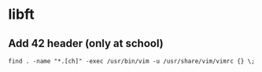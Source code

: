 # libft

## Add 42 header (only at school)
```
find . -name "*.[ch]" -exec /usr/bin/vim -u /usr/share/vim/vimrc {} \;
```

